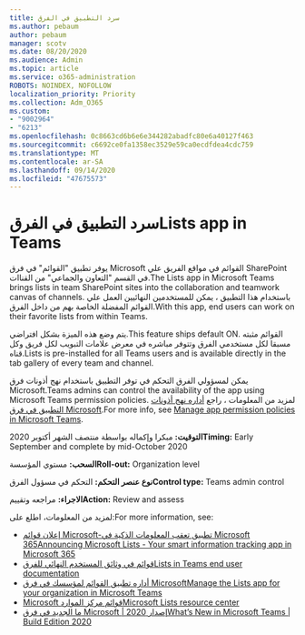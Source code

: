 ```yaml
---
title: سرد التطبيق في الفرق
ms.author: pebaum
author: pebaum
manager: scotv
ms.date: 08/20/2020
ms.audience: Admin
ms.topic: article
ms.service: o365-administration
ROBOTS: NOINDEX, NOFOLLOW
localization_priority: Priority
ms.collection: Adm_O365
ms.custom:
- "9002964"
- "6213"
ms.openlocfilehash: 0c8663cd6b6e6e344282abadfc80e6a40127f463
ms.sourcegitcommit: c6692ce0fa1358ec3529e59ca0ecdfdea4cdc759
ms.translationtype: MT
ms.contentlocale: ar-SA
ms.lasthandoff: 09/14/2020
ms.locfileid: "47675573"
---
```

# <a name="lists-app-in-teams"></a><span data-ttu-id="360da-102">سرد التطبيق في الفرق</span><span class="sxs-lookup"><span data-stu-id="360da-102">Lists app in Teams</span></span>

<span data-ttu-id="360da-103">يوفر تطبيق "القوائم" في فرق Microsoft القوائم في مواقع الفريق علي SharePoint في القسم "التعاون والجماعي" من القناات.</span><span class="sxs-lookup"><span data-stu-id="360da-103">The Lists app in Microsoft Teams brings lists in team SharePoint sites into the collaboration and teamwork canvas of channels.</span></span> <span data-ttu-id="360da-104">باستخدام هذا التطبيق ، يمكن للمستخدمين النهائيين العمل علي القوائم المفضلة الخاصة بهم من داخل الفرق.</span><span class="sxs-lookup"><span data-stu-id="360da-104">With this app, end users can work on their favorite lists from within Teams.</span></span>  

<span data-ttu-id="360da-105">يتم وضع هذه الميزة بشكل افتراضي.</span><span class="sxs-lookup"><span data-stu-id="360da-105">This feature ships default ON.</span></span> <span data-ttu-id="360da-106">القوائم مثبته مسبقا لكل مستخدمي الفرق وتتوفر مباشره في معرض علامات التبويب لكل فريق وكل قناه.</span><span class="sxs-lookup"><span data-stu-id="360da-106">Lists is pre-installed for all Teams users and is available directly in the tab gallery of every team and channel.</span></span>  

<span data-ttu-id="360da-107">يمكن لمسؤولي الفرق التحكم في توفر التطبيق باستخدام نهج أذونات فرق Microsoft.</span><span class="sxs-lookup"><span data-stu-id="360da-107">Teams admins can control the availability of the app using Microsoft Teams permission policies.</span></span> <span data-ttu-id="360da-108">لمزيد من المعلومات ، راجع [أداره نهج أذونات التطبيق في فرق Microsoft](https://docs.microsoft.com/microsoftteams/teams-app-permission-policies).</span><span class="sxs-lookup"><span data-stu-id="360da-108">For more info, see [Manage app permission policies in Microsoft Teams](https://docs.microsoft.com/microsoftteams/teams-app-permission-policies).</span></span>

<span data-ttu-id="360da-109">**التوقيت:** مبكرا وإكماله بواسطة منتصف الشهر أكتوبر 2020</span><span class="sxs-lookup"><span data-stu-id="360da-109">**Timing:** Early September and complete by mid-October 2020</span></span>  

<span data-ttu-id="360da-110">**السحب:** مستوي المؤسسة</span><span class="sxs-lookup"><span data-stu-id="360da-110">**Roll-out:** Organization level</span></span>  

<span data-ttu-id="360da-111">**نوع عنصر التحكم:**  التحكم في مسؤول الفرق</span><span class="sxs-lookup"><span data-stu-id="360da-111">**Control type:**  Teams admin control</span></span>  

<span data-ttu-id="360da-112">**الاجراء:**  مراجعه وتقييم</span><span class="sxs-lookup"><span data-stu-id="360da-112">**Action:**  Review and assess</span></span>

<span data-ttu-id="360da-113">لمزيد من المعلومات، اطلع على:</span><span class="sxs-lookup"><span data-stu-id="360da-113">For more information, see:</span></span> 

- [<span data-ttu-id="360da-114">إعلان قوائم Microsoft-تطبيق تعقب المعلومات الذكية في Microsoft 365</span><span class="sxs-lookup"><span data-stu-id="360da-114">Announcing Microsoft Lists - Your smart information tracking app in Microsoft 365</span></span>](https://techcommunity.microsoft.com/t5/microsoft-365-blog/announcing-microsoft-lists-your-smart-information-tracking-app/ba-p/1372233)
- [<span data-ttu-id="360da-115">قوائم في وثائق المستخدم النهائي للفرق</span><span class="sxs-lookup"><span data-stu-id="360da-115">Lists in Teams end user documentation</span></span>](https://support.microsoft.com/office/get-started-with-lists-in-microsoft-taeams-c971e46b-b36c-491b-9c35-efeddd0297db)
- [<span data-ttu-id="360da-116">أداره تطبيق القوائم لمؤسسك في فرق Microsoft</span><span class="sxs-lookup"><span data-stu-id="360da-116">Manage the Lists app for your organization in Microsoft Teams</span></span>](https://docs.microsoft.com/microsoftteams/manage-lists-app)
- [<span data-ttu-id="360da-117">Microsoft قوائم مركز الموارد</span><span class="sxs-lookup"><span data-stu-id="360da-117">Microsoft Lists resource center</span></span>](https://aka.ms/MSLists)
- [<span data-ttu-id="360da-118">ما الجديد في فرق Microsoft | إصدار 2020</span><span class="sxs-lookup"><span data-stu-id="360da-118">What’s New in Microsoft Teams | Build Edition 2020</span></span>](https://techcommunity.microsoft.com/t5/microsoft-teams-blog/what-s-new-in-microsoft-teams-build-edition-2020/ba-p/1394224)